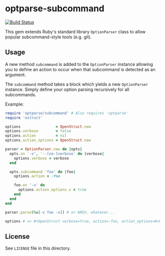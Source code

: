 # optparse-subcommand

[![Build Status](https://travis-ci.org/bjeanes/optparse-subcommand.svg)](https://travis-ci.org/bjeanes/optparse-subcommand)

This gem extends Ruby's standard library `OptionParser` class to allow popular
subcommand-style tools (e.g. git).

## Usage

A new method `subcommand` is added to the `OptionParser` instance allowing you
to define an action to occur when that subcommand is detected as an argument.

The `subcommand` method takes a block which yields a new `OptionParser` instance.
Simply define your option parsing recursively for all subcommands.

Example:

``` Ruby
require 'optparse/subcommand' # Also requires 'optparse'
require 'ostruct'

options                = OpenStruct.new
options.verbose        = false
options.action         = nil
options.action_options = OpenStruct.new

parser = OptionParser.new do |opts|
  opts.on '-v', '--[no-]verbose' do |verbose|
    options.verbose = verbose
  end

  opts.subcommand 'foo' do |foo|
    options.action = :foo

    foo.on '-x' do
      options.action_options.x = true
    end
  end
end

parser.parse(%w[-v foo -x]) # or ARGV, whatever...

options # => #<OpenStruct verbose=true, action=:foo, action_options=#<OpenStruct x=true>>
```

## License

See `LICENSE` file in this directory.
